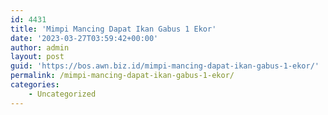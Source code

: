```yaml
---
id: 4431
title: 'Mimpi Mancing Dapat Ikan Gabus 1 Ekor'
date: '2023-03-27T03:59:42+00:00'
author: admin
layout: post
guid: 'https://bos.awn.biz.id/mimpi-mancing-dapat-ikan-gabus-1-ekor/'
permalink: /mimpi-mancing-dapat-ikan-gabus-1-ekor/
categories:
    - Uncategorized
---
```


